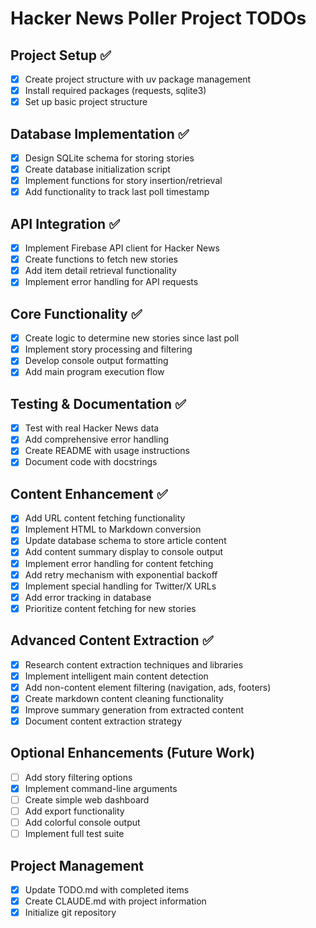 # Hacker News Poller Project TODOs

## Project Setup ✅
- [x] Create project structure with uv package management
- [x] Install required packages (requests, sqlite3)
- [x] Set up basic project structure

## Database Implementation ✅
- [x] Design SQLite schema for storing stories
- [x] Create database initialization script
- [x] Implement functions for story insertion/retrieval
- [x] Add functionality to track last poll timestamp

## API Integration ✅
- [x] Implement Firebase API client for Hacker News
- [x] Create functions to fetch new stories
- [x] Add item detail retrieval functionality
- [x] Implement error handling for API requests

## Core Functionality ✅
- [x] Create logic to determine new stories since last poll
- [x] Implement story processing and filtering
- [x] Develop console output formatting
- [x] Add main program execution flow

## Testing & Documentation ✅
- [x] Test with real Hacker News data
- [x] Add comprehensive error handling
- [x] Create README with usage instructions
- [x] Document code with docstrings

## Content Enhancement ✅
- [x] Add URL content fetching functionality
- [x] Implement HTML to Markdown conversion
- [x] Update database schema to store article content
- [x] Add content summary display to console output
- [x] Implement error handling for content fetching
- [x] Add retry mechanism with exponential backoff
- [x] Implement special handling for Twitter/X URLs
- [x] Add error tracking in database
- [x] Prioritize content fetching for new stories

## Advanced Content Extraction ✅
- [x] Research content extraction techniques and libraries
- [x] Implement intelligent main content detection
- [x] Add non-content element filtering (navigation, ads, footers)
- [x] Create markdown content cleaning functionality
- [x] Improve summary generation from extracted content
- [x] Document content extraction strategy

## Optional Enhancements (Future Work)
- [ ] Add story filtering options
- [x] Implement command-line arguments
- [ ] Create simple web dashboard
- [ ] Add export functionality
- [ ] Add colorful console output
- [ ] Implement full test suite

## Project Management
- [x] Update TODO.md with completed items
- [x] Create CLAUDE.md with project information
- [x] Initialize git repository